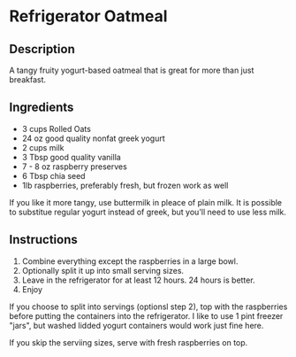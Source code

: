 # Refrigerator Oatmeal

## Description
A tangy fruity yogurt-based oatmeal that is great for more than just breakfast.

## Ingredients

* 3 cups Rolled Oats
* 24 oz good quality nonfat greek yogurt
* 2 cups milk
* 3 Tbsp good quality vanilla
* 7 - 8 oz raspberry preserves
* 6 Tbsp chia seed
* 1lb raspberries, preferably fresh, but frozen work as well

If you like it more tangy, use buttermilk in pleace of plain milk. It is possible to substitue regular yogurt instead of greek, but you'll need to use less milk.

## Instructions

1. Combine everything except the raspberries in a large bowl.
2. Optionally split it up into small serving sizes.
3. Leave in the refrigerator for at least 12 hours. 24 hours is better.
4. Enjoy

If you choose to split into servings (optionsl step 2), top with the raspberries before putting the containers into the refrigerator. I like to use 1 pint freezer "jars", but washed lidded yogurt containers would work just fine here.

If you skip the serviing sizes, serve with fresh raspberries on top.